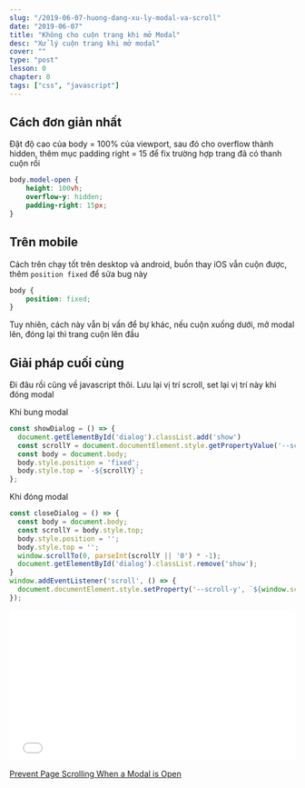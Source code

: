 ```yaml
---
slug: "/2019-06-07-huong-dang-xu-ly-modal-va-scroll"
date: "2019-06-07"
title: "Không cho cuộn trang khi mở Modal"
desc: "Xử lý cuộn trang khi mở modal"
cover: ""
type: "post"
lesson: 0
chapter: 0
tags: ["css", "javascript"]
---
```



## Cách đơn giản nhất

Đặt độ cao của body = 100% của viewport, sau đó cho overflow thành hidden, thêm mục padding right = 15 để fix trường hợp trang đã có thanh cuộn rồi

```css
body.model-open {
    height: 100vh;
    overflow-y: hidden;
    padding-right: 15px;
}
```

## Trên mobile

Cách trên chạy tốt trên desktop và android, buồn thay iOS vẫn cuộn được, thêm `position fixed` để sửa bug này

```css
body {
    position: fixed;
}
```

Tuy nhiên, cách này vẫn bị vấn để bự khác, nếu cuộn xuống dưới, mở modal lên, đóng lại thì trang cuộn lên đầu

## Giải pháp cuối cùng

Đi đâu rồi cũng về javascript thôi. Lưu lại vị trí scroll, set lại vị trí này khi đóng modal

Khi bung modal

```js
const showDialog = () => {
  document.getElementById('dialog').classList.add('show')
  const scrollY = document.documentElement.style.getPropertyValue('--scroll-y');
  const body = document.body;
  body.style.position = 'fixed';
  body.style.top = `-${scrollY}`;
};
``` 

Khi đóng modal

```js
const closeDialog = () => {
  const body = document.body;
  const scrollY = body.style.top;
  body.style.position = '';
  body.style.top = '';
  window.scrollTo(0, parseInt(scrollY || '0') * -1);
  document.getElementById('dialog').classList.remove('show');
}
window.addEventListener('scroll', () => {
  document.documentElement.style.setProperty('--scroll-y', `${window.scrollY}px`);
});
```

<iframe height="265" style="width: 100%;" scrolling="no" title="Avoid body scrollable in safari when modal dialog shown" src="//codepen.io/geoffgraham/embed/LogERe/?height=265&theme-id=0&default-tab=html,result" frameborder="no" allowtransparency="true" allowfullscreen="true">
  See the Pen <a href='https://codepen.io/geoffgraham/pen/LogERe/'>Avoid body scrollable in safari when modal dialog shown</a> by Geoff Graham
  (<a href='https://codepen.io/geoffgraham'>@geoffgraham</a>) on <a href='https://codepen.io'>CodePen</a>.
</iframe>


<a target="_blank" rel="noopener noreferrer" href="https://css-tricks.com/prevent-page-scrolling-when-a-modal-is-open/">Prevent Page Scrolling When a Modal is Open</a>


